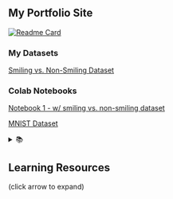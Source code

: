 ## My Portfolio Site
[![Readme Card](https://github-readme-stats.vercel.app/api/pin/?username=cam-alvarez&repo=Personal-Portfolio-and-Blog\&title_color=fff\&icon_color=f9f9f9\&text_color=9f9f9f\&bg_color=151515)](https://github.com/cam-alvarez/Personal-Portfolio-and-Blog)

### My Datasets
[Smiling vs. Non-Smiling Dataset](https://docs.google.com/presentation/d/1LDDAGeMAI8bAQunT5-fR2RQIVdAEHhksmrewBhtb1_g/edit?usp=sharing)


### Colab Notebooks
[Notebook 1 - w/ smiling vs. non-smiling dataset](https://colab.research.google.com/drive/1HwCk8UUpXwHaHHSMWQeFdXN0OJLCV-Tx)

[MNIST Dataset](https://colab.research.google.com/drive/1KVU1jrINEB7e-bj1xAQEurT2ljYWYZRg)


<details>
  <summary>📚<h2><strong>Learning Resources</strong></h2>(click arrow to expand)</summary>

  ### Libraries, Tools, and Guides
  - [Intro to Numpy](./learning-resources/libraries-tools-guides/intro-to-numpy.md)
  - [Intro to Pandas](./learning-resources/libraries-tools-guides/intro-to-pandas.md)
  - [Intro to PyTorch](./learning-resources/libraries-tools-guides/intro-to-pytorch.md)

  ### Working with Images
  - [Image Indexing](./learning-resources/working-with-images/image-indexing.md)
  - [Image Processing and Transformations](./learning-resources/working-with-images/image-processing-and-transformations.md)
  - [Image Tensor Indexing](./learning-resources/working-with-images/image-tensor-indexing.md)
  - [Image Vector Reshaping](./learning-resources/working-with-images/image-vector-reshaping.md)
  - [Images as Matrices](./learning-resources/working-with-images/images-as-matrices.md)
</details>
